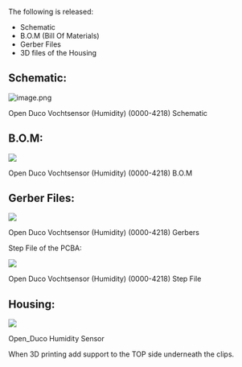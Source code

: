 The following is released:

-   Schematic
-   B.O.M (Bill Of Materials)
-   Gerber Files
-   3D files of the Housing

## Schematic:

![image.png](https://flamingo-tech.nl/wp-content/uploads/2021/08/image-2.png)

Open Duco Vochtsensor (Humidity) (0000-4218) Schematic


## B.O.M:

![](https://flamingo-tech.nl/wp-content/uploads/2021/08/image-1024x128.png)

Open Duco Vochtsensor (Humidity) (0000-4218) B.O.M


## Gerber Files:

![](https://flamingo-tech.nl/wp-content/uploads/2021/08/image-1.png)

Open Duco Vochtsensor (Humidity) (0000-4218) Gerbers


Step File of the PCBA:

![](https://flamingo-tech.nl/wp-content/uploads/2021/08/image-3.png)

Open Duco Vochtsensor (Humidity) (0000-4218) Step File


## Housing:

![](https://flamingo-tech.nl/wp-content/uploads/2021/08/image-4.png)

Open_Duco Humidity Sensor


When 3D printing add support to the TOP side underneath the clips.
